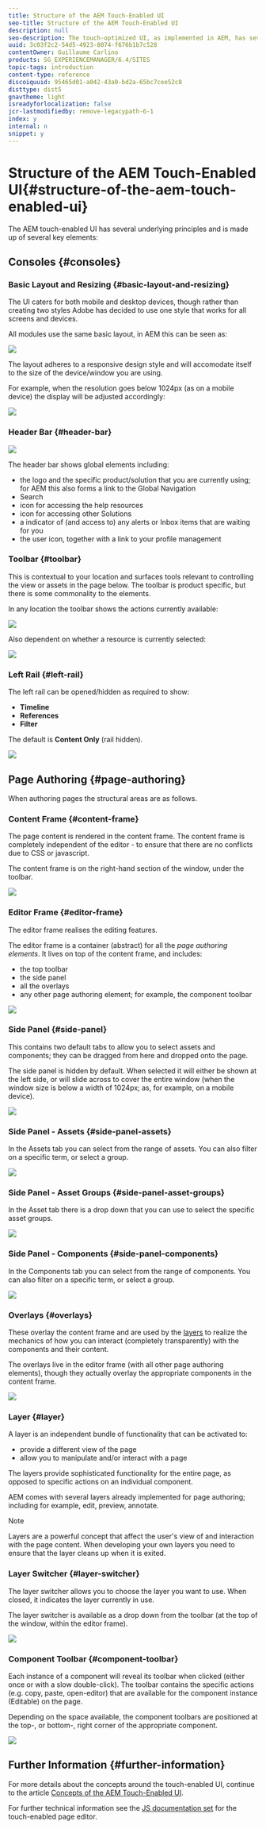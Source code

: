 ```yaml
---
title: Structure of the AEM Touch-Enabled UI
seo-title: Structure of the AEM Touch-Enabled UI
description: null
seo-description: The touch-optimized UI, as implemented in AEM, has several underlying principles and is made up of several key elements
uuid: 3c03f2c2-54d5-4923-8074-f676b1b7c528
contentOwner: Guillaume Carlino
products: SG_EXPERIENCEMANAGER/6.4/SITES
topic-tags: introduction
content-type: reference
discoiquuid: 95465d01-a042-43a0-bd2a-65bc7cee52c8
disttype: dist5
gnavtheme: light
isreadyforlocalization: false
jcr-lastmodifiedby: remove-legacypath-6-1
index: y
internal: n
snippet: y
---
```


# Structure of the AEM Touch-Enabled UI{#structure-of-the-aem-touch-enabled-ui}

The AEM touch-enabled UI has several underlying principles and is made up of several key elements:

## Consoles {#consoles}

### Basic Layout and Resizing {#basic-layout-and-resizing}

The UI caters for both mobile and desktop devices, though rather than creating two styles Adobe has decided to use one style that works for all screens and devices.

All modules use the same basic layout, in AEM this can be seen as: 

![](assets/chlimage_1-220.png)

The layout adheres to a responsive design style and will accomodate itself to the size of the device/window you are using.

For example, when the resolution goes below 1024px (as on a mobile device) the display will be adjusted accordingly:

![](assets/chlimage_1-221.png) 

### Header Bar {#header-bar}

![](assets/chlimage_1-222.png)

The header bar shows global elements including:

* the logo and the specific product/solution that you are currently using; for AEM this also forms a link to the Global Navigation
* Search
* icon for accessing the help resources
* icon for accessing other Solutions
* a indicator of (and access to) any alerts or Inbox items that are waiting for you
* the user icon, together with a link to your profile management

### Toolbar {#toolbar}

This is contextual to your location and surfaces tools relevant to controlling the view or assets in the page below. The toolbar is product specific, but there is some commonality to the elements.

In any location the toolbar shows the actions currently available: 

![](assets/chlimage_1-223.png)

Also dependent on whether a resource is currently selected:

![](assets/chlimage_1-224.png) 

### Left Rail {#left-rail}

The left rail can be opened/hidden as required to show:

* **Timeline**
* **References**
* **Filter**

The default is **Content Only** (rail hidden).

![](assets/chlimage_1-225.png) 

## Page Authoring {#page-authoring}

When authoring pages the structural areas are as follows.

<!-- 

Comment Type: remark
Last Modified By: Alison Heimoz (aheimoz)
Last Modified Date: 2018-02-09T03:19:27.176-0500

<p>need cross references to javadocs / etc (when available) <br /> </p>

 -->

### Content Frame {#content-frame}

The page content is rendered in the content frame. The content frame is completely independent of the editor - to ensure that there are no conflicts due to CSS or javascript.

The content frame is on the right-hand section of the window, under the toolbar. 

![](assets/chlimage_1-226.png) 

### Editor Frame {#editor-frame}

The editor frame realises the editing features.

The editor frame is a container (abstract) for all the *page authoring elements*. It lives on top of the content frame, and includes:

* the top toolbar
* the side panel
* all the overlays
* any other page authoring element; for example, the component toolbar

<!-- 

Comment Type: draft

<h4>Editors</h4>

 -->

<!-- 

Comment Type: remark
Last Modified By: unknown unknown (ims-author-57F1056A4CD116590A746C15@AdobeID)
Last Modified Date: 2018-02-09T03:19:27.859-0500

<p>need more details (see <a href="https://jira.corp.adobe.com/browse/DOC-7978">https://jira.corp.adobe.com/browse/DOC-7978</a>)</p> 
<ul> 
 <li>basically the concept of the Editor registry (where "editor.html" acts like a switch and redirects to different components)</li> 
 <li>relate to <a href="https://docs.adobe.com/docs/en/aem/6-2/develop/ref/jsdoc/ui-touch/editor-core/index.html">https://docs.adobe.com/docs/en/aem/6-2/develop/ref/jsdoc/ui-touch/editor-core/index.html</a>?</li> 
</ul>

 -->

<!-- 

Comment Type: draft

<p>All (most) editors (such as the page editor, template editor, etc) use the same internal base, accessed using the same URL section (<span class="code">/editor.html</span>).</p>

 -->

<!-- 

Comment Type: draft

<note type="note"> 
 <p>The following editors do not use this common internal base:</p> 
 <ul> 
  <li><a href="../../authoring/using/content-fragments.md">Content Fragment editor</a></li> 
  <li><a href="../../authoring/using/rich-text-editor.md">Rich Text editor</a></li> 
 </ul> 
</note>

 -->

![](assets/chlimage_1-227.png) 

### Side Panel {#side-panel}

This contains two default tabs to allow you to select assets and components; they can be dragged from here and dropped onto the page.

The side panel is hidden by default. When selected it will either be shown at the left side, or will slide across to cover the entire window (when the window size is below a width of 1024px; as, for example, on a mobile device).

![](assets/chlimage_1-228.png) 

### Side Panel - Assets {#side-panel-assets}

In the Assets tab you can select from the range of assets. You can also filter on a specific term, or select a group.

![](assets/chlimage_1-229.png) 

### Side Panel - Asset Groups {#side-panel-asset-groups}

In the Asset tab there is a drop down that you can use to select the specific asset groups.

![](assets/chlimage_1-230.png) 

### Side Panel - Components {#side-panel-components}

In the Components tab you can select from the range of components. You can also filter on a specific term, or select a group.

![](assets/chlimage_1-231.png) 

### Overlays {#overlays}

These overlay the content frame and are used by the [layers](#layer) to realize the mechanics of how you can interact (completely transparently) with the components and their content.

The overlays live in the editor frame (with all other page authoring elements), though they actually overlay the appropriate components in the content frame.

![](assets/chlimage_1-232.png) 

### Layer {#layer}

A layer is an independent bundle of functionality that can be activated to:

* provide a different view of the page  
* allow you to manipulate and/or interact with a page

The layers provide sophisticated functionality for the entire page, as opposed to specific actions on an individual component.

AEM comes with several layers already implemented for page authoring; including for example, edit, preview, annotate.

>[!NOTE]
>
>Layers are a powerful concept that affect the user's view of and interaction with the page content. When developing your own layers you need to ensure that the layer cleans up when it is exited.

### Layer Switcher {#layer-switcher}

The layer switcher allows you to choose the layer you want to use. When closed, it indicates the layer currently in use.

The layer switcher is available as a drop down from the toolbar (at the top of the window, within the editor frame). 

![](assets/chlimage_1-233.png) 

### Component Toolbar {#component-toolbar}

Each instance of a component will reveal its toolbar when clicked (either once or with a slow double-click). The toolbar contains the specific actions (e.g. copy, paste, open-editor) that are available for the component instance (Editable) on the page.

Depending on the space available, the component toolbars are positioned at the top-, or bottom-, right corner of the appropriate component.

![](assets/chlimage_1-234.png) 

## Further Information {#further-information}

<!-- 

Comment Type: remark
Last Modified By: unknown unknown (ims-author-57F1056A4CD116590A746C15@AdobeID)
Last Modified Date: 2018-02-09T03:19:30.453-0500

<p>check links when JS docs etc available</p>

 -->

For more details about the concepts around the touch-enabled UI, continue to the article [Concepts of the AEM Touch-Enabled UI](../../developing/using/touch-ui-concepts.md).

For further technical information see the [JS documentation set](/developing/using/reference-materials/jsdoc/ui-touch/editor-core/index) for the touch-enabled page editor.  

